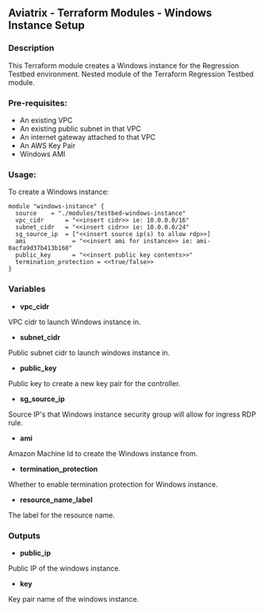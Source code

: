 ## Aviatrix - Terraform Modules - Windows Instance Setup

### Description
This Terraform module creates a Windows instance for the Regression Testbed environment. Nested module of the Terraform Regression Testbed module.

### Pre-requisites:

* An existing VPC
* An existing public subnet in that VPC
* An internet gateway attached to that VPC
* An AWS Key Pair
* Windows AMI

### Usage:
To create a Windows instance:
```
module "windows-instance" {
  source  	= "./modules/testbed-windows-instance"
  vpc_cidr	  	= "<<insert cidr>> ie: 10.0.0.0/16"
  subnet_cidr  	= "<<insert cidr>> ie: 10.0.0.0/24"
  sg_source_ip	= ["<<insert source ip(s) to allow rdp>>]
  ami	          = "<<insert ami for instance>> ie: ami-0acfa9d37b413b160"
  public_key 	  = "<<insert public key contents>>"
  termination_protection = <<true/false>>
}
```

### Variables

- **vpc_cidr**

VPC cidr to launch Windows instance in.

- **subnet_cidr**

Public subnet cidr to launch windows instance in.

- **public_key**

Public key to create a new key pair for the controller.

- **sg_source_ip**

Source IP's that Windows instance security group will allow for ingress RDP rule.

- **ami**

Amazon Machine Id to create the Windows instance from.

- **termination_protection**

Whether to enable termination protection for Windows instance.

- **resource_name_label**

The label for the resource name.

### Outputs

- **public_ip**

Public IP of the windows instance.

- **key**

Key pair name of the windows instance.

